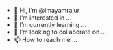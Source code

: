 - 👋 Hi, I’m @imayamrajur
- 👀 I’m interested in ...
- 🌱 I’m currently learning ...
- 💞️ I’m looking to collaborate on ...
- 📫 How to reach me ...

<!---
imayamrajur/imayamrajur is a ✨ special ✨ repository because its `README.md` (this file) appears on your GitHub profile.
You can click the Preview link to take a look at your changes.
--->

